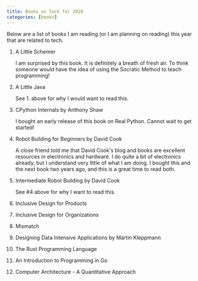 ```yaml
---
title: Books on Tech for 2020
categories: [books]
---
```



Below are a list of books I am reading (or I am planning on reading) this year
that are related to tech.


1. A Little Schemer

    I am surprised by this book. It is definitely a breath of fresh air. To
    think someone would have the idea of using the Socratic Method to teach
    programming!

2. A Little Java

    See 1. above for why I would want to read this.

3. CPython Internals by Anthony Shaw

    I bought an early release of this book on Real Python. Cannot wait to get
    started!

4. Robot Building for Beginners by David Cook

    A close friend told me that David Cook's blog and books are excellent
    resources in electronics and hardware. I do quite a bit of electronics
    already, but I understand very little of what I am doing. I bought this
    and the next book two years ago, and this is a great time to read both.

5. Intermediate Robot Building by David Cook

    See #4 above for why I want to read this.

6. Inclusive Design for Products
7. Inclusive Design for Organizations
8. Mismatch
9. Designing Data Intensive Applications by Martin Kleppmann
10. The Rust Programming Language
11. An Introduction to Programming in Go
12. Computer Architecture - A Quantitative Approach
